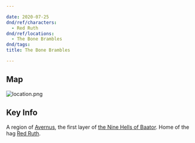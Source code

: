 ```yaml
---

date: 2020-07-25
dnd/ref/characters:
  - Red Ruth
dnd/ref/locations:
  - The Bone Brambles
dnd/tags:
title: The Bone Brambles

---
```


## Map

![location.png](/images/dnd/location.png)

## Key Info

A region of [Avernus](/dnd/locations/avernus), the first layer of [the Nine Hells of Baator](the-nine-hells-of-baator.md). Home of the hag [Red Ruth](/dnd/npcs/red-ruth).
